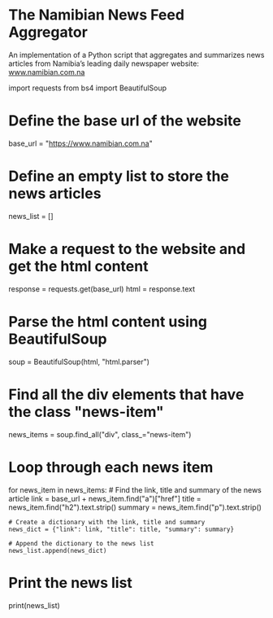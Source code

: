 # The Namibian News Feed Aggregator
An implementation of a Python script that aggregates and summarizes news articles from Namibia’s leading daily newspaper website: www.namibian.com.na


import requests
from bs4 import BeautifulSoup

# Define the base url of the website
base_url = "https://www.namibian.com.na"

# Define an empty list to store the news articles
news_list = []

# Make a request to the website and get the html content
response = requests.get(base_url)
html = response.text

# Parse the html content using BeautifulSoup
soup = BeautifulSoup(html, "html.parser")

# Find all the div elements that have the class "news-item"
news_items = soup.find_all("div", class_="news-item")

# Loop through each news item
for news_item in news_items:
    # Find the link, title and summary of the news article
    link = base_url + news_item.find("a")["href"]
    title = news_item.find("h2").text.strip()
    summary = news_item.find("p").text.strip()

    # Create a dictionary with the link, title and summary
    news_dict = {"link": link, "title": title, "summary": summary}

    # Append the dictionary to the news list
    news_list.append(news_dict)

# Print the news list
print(news_list)
